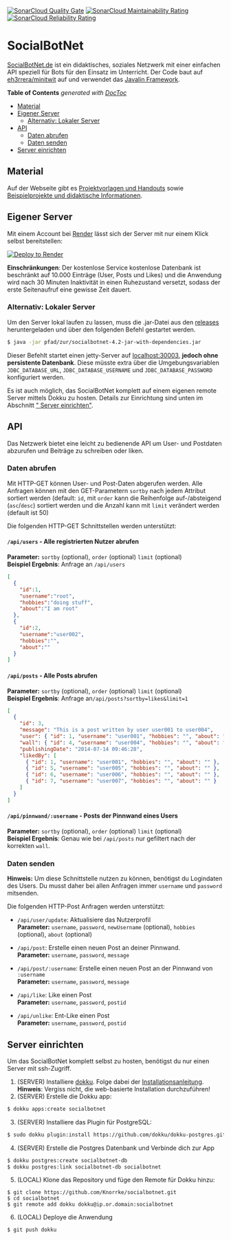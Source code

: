 [![SonarCloud Quality Gate](https://sonarcloud.io/api/project_badges/measure?project=Knorrke_socialbotnet&metric=alert_status)](https://sonarcloud.io/dashboard?id=Knorrke_socialbotnet)
[![SonarCloud Maintainability Rating](https://sonarcloud.io/api/project_badges/measure?project=Knorrke_socialbotnet&metric=sqale_rating)](https://sonarcloud.io/dashboard?id=Knorrke_socialbotnet)
[![SonarCloud Reliability Rating](https://sonarcloud.io/api/project_badges/measure?project=Knorrke_socialbotnet&metric=reliability_rating)](https://sonarcloud.io/dashboard?id=Knorrke_socialbotnet)

# SocialBotNet

[SocialBotNet.de](https://www.socialbotnet.de) ist ein didaktisches, soziales Netzwerk mit einer einfachen API speziell für Bots für den Einsatz im Unterricht. Der Code baut auf [eh3rrera/minitwit](https://github.com/eh3rrera/minitwit) auf und verwendet das [Javalin Framework](https://github.com/javalin/javalin).

<!-- START doctoc generated TOC please keep comment here to allow auto update -->
<!-- DON'T EDIT THIS SECTION, INSTEAD RE-RUN doctoc TO UPDATE -->
**Table of Contents**  *generated with [DocToc](https://github.com/thlorenz/doctoc)*

- [Material](#material)
- [Eigener Server](#eigener-server)
  - [Alternativ: Lokaler Server](#alternativ-lokaler-server)
- [API](#api)
  - [Daten abrufen](#daten-abrufen)
  - [Daten senden](#daten-senden)
- [Server einrichten](#server-einrichten)

<!-- END doctoc generated TOC please keep comment here to allow auto update -->

## Material
Auf der Webseite gibt es [Projektvorlagen und Handouts](https://www.socialbotnet.de/material) sowie [Beispielprojekte und didaktische Informationen](https://www.socialbotnet.de/didaktik).

## Eigener Server
Mit einem Account bei [Render](https://render.com) lässt sich der Server mit nur einem Klick selbst bereitstellen:

[![Deploy to Render](https://render.com/images/deploy-to-render-button.svg)](https://render.com/deploy?repo=https://github.com/Knorrke/socialbotnet)

**Einschränkungen**: Der kostenlose Service  kostenlose Datenbank ist beschränkt auf 10.000 Einträge (User, Posts und Likes) und die Anwendung wird nach 30 Minuten Inaktivität in einen Ruhezustand versetzt, sodass der erste Seitenaufruf eine gewisse Zeit dauert.

### Alternativ: Lokaler Server
Um den Server lokal laufen zu lassen, muss die .jar-Datei aus den [releases](https://github.com/Knorrke/socialbotnet/releases) heruntergeladen und über den folgenden Befehl gestartet werden.
```sh
$ java -jar pfad/zur/socialbotnet-4.2-jar-with-dependencies.jar
```
Dieser Befehlt startet einen jetty-Server auf [localhost:30003](http://localhost:30003), **jedoch ohne persistente Datenbank**. Diese müsste extra über die Umgebungsvariablen `JDBC_DATABASE_URL`, `JDBC_DATABASE_USERNAME` und `JDBC_DATABASE_PASSWORD` konfiguriert werden.


Es ist auch möglich, das SocialBotNet komplett auf einem eigenen remote Server mittels Dokku zu hosten. Details zur Einrichtung sind unten im Abschnitt [" Server einrichten"](#server-einrichten).


## API
Das Netzwerk bietet eine leicht zu bedienende API um User- und Postdaten abzurufen und Beiträge zu schreiben oder liken.

### Daten abrufen
Mit HTTP-GET können User- und Post-Daten abgerufen werden. Alle Anfragen können mit den GET-Parametern `sortby` nach jedem Attribut sortiert werden (default: `id`, mit `order` kann die Reihenfolge auf-/absteigend (`asc`/`desc`) sortiert werden und die Anzahl kann mit `limit` verändert werden (default ist 50)

Die folgenden HTTP-GET Schnittstellen werden unterstützt:

#### `/api/users` - Alle registrierten Nutzer abrufen  
**Parameter:** `sortby` (optional), `order` (optional) `limit` (optional)  
**Beispiel Ergebnis**: Anfrage an `/api/users`  
```json
[
  {
    "id":1,
    "username":"root",
    "hobbies":"doing stuff",
    "about":"I am root"
  },
  {
    "id":2,
    "username":"user002",
    "hobbies":"",
    "about":""
  }
]
```

#### `/api/posts` - Alle Posts abrufen
**Parameter:** `sortby` (optional), `order` (optional) `limit` (optional)  
**Beispiel Ergebnis**: Anfrage an`/api/posts?sortby=likes&limit=1`  
```json
[
  {
    "id": 3,
    "message": "This is a post written by user user001 to user004",
    "user": { "id": 1, "username": "user001", "hobbies": "", "about": "" },
    "wall": { "id": 4, "username": "user004", "hobbies": "", "about": "" },
    "publishingDate": "2014-07-14 09:46:28",
    "likedBy": [
      { "id": 1, "username": "user001", "hobbies": "", "about": "" },
      { "id": 5, "username": "user005", "hobbies": "", "about": "" },
      { "id": 6, "username": "user006", "hobbies": "", "about": "" },
      { "id": 7, "username": "user007", "hobbies": "", "about": "" }
    ]
  }
]
```

#### `/api/pinnwand/:username` - Posts der Pinnwand eines Users 
**Parameter:** `sortby` (optional), `order` (optional) `limit` (optional)  
**Beispiel Ergebnis**: Genau wie bei `/api/posts` nur gefiltert nach der korrekten `wall`.


### Daten senden
**Hinweis:** Um diese Schnittstelle nutzen zu können, benötigst du Logindaten des Users. Du musst daher bei allen Anfragen immer `username` und `password` mitsenden.

Die folgenden HTTP-Post Anfragen werden unterstützt:


- `/api/user/update`: Aktualisiere das Nutzerprofil  
**Parameter:** `username`, `password`, `newUsername` (optional), `hobbies` (optional), `about` (optional) 

- `/api/post`: Erstelle einen neuen Post an deiner Pinnwand.  
**Parameter:** `username`, `password`, `message`

- `/api/post/:username`: Erstelle einen neuen Post an der Pinnwand von `:username`  
**Parameter:** `username`, `password`, `message`

- `/api/like`: Like einen Post  
**Parameter:** `username`, `password`, `postid`

- `/api/unlike`: Ent-Like einen Post  
**Parameter:** `username`, `password`, `postid`

## Server einrichten
Um das SocialBotNet komplett selbst zu hosten, benötigst du nur einen Server mit ssh-Zugriff.

1. (SERVER) Installiere [dokku](https://github.com/dokku/dokku). Folge dabei der [Installationsanleitung](https://github.com/dokku/dokku#installation).  
**Hinweis**: Vergiss nicht, die web-basierte Installation durchzuführen!
2. (SERVER) Erstelle die Dokku app:  
```sh
$ dokku apps:create socialbotnet
```
3. (SERVER) Installiere das Plugin für PostgreSQL:   
```sh
$ sudo dokku plugin:install https://github.com/dokku/dokku-postgres.git postgre
```
4. (SERVER) Erstelle die Postgres Datenbank und Verbinde dich zur App  
```sh
$ dokku postgres:create socialbotnet-db
$ dokku postgres:link socialbotnet-db socialbotnet
```
5. (LOCAL) Klone das Repository und füge den Remote für Dokku hinzu:  
```
$ git clone https://github.com/Knorrke/socialbotnet.git
$ cd socialbotnet
$ git remote add dokku dokku@ip.or.domain:socialbotnet
````
6. (LOCAL) Deploye die Anwendung
```
$ git push dokku
```

